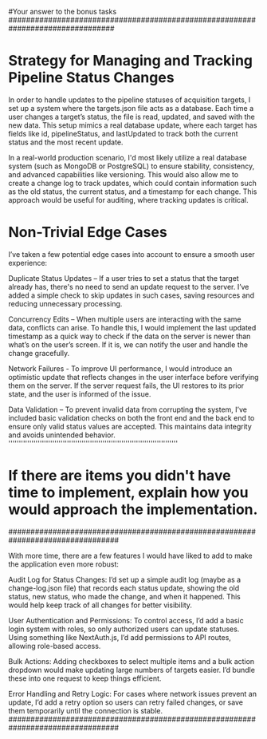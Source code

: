 #Your answer to the bonus tasks
################################################################################

# Strategy for Managing and Tracking Pipeline Status Changes

In order to handle updates to the pipeline statuses of acquisition targets, I set up a system where the targets.json file acts as a database. Each time a user changes a target’s status, the file is read, updated, and saved with the new data. This setup mimics a real database update, where each target has fields like id, pipelineStatus, and lastUpdated to track both the current status and the most recent update.

In a real-world production scenario, I'd most likely utilize a real database system (such as MongoDB or PostgreSQL) to ensure stability, consistency, and advanced capabilities like versioning. This would also allow me to create a change log to track updates, which could contain information such as the old status, the current status, and a timestamp for each change. This approach would be useful for auditing, where tracking updates is critical.

# Non-Trivial Edge Cases

I’ve taken a few potential edge cases into account to ensure a smooth user experience:

Duplicate Status Updates – If a user tries to set a status that the target already has, there's no need to send an update request to the server. I’ve added a simple check to skip updates in such cases, saving resources and reducing unnecessary processing.

Concurrency Edits – When multiple users are interacting with the same data, conflicts can arise. To handle this, I would implement the last updated timestamp as a quick way to check if the data on the server is newer than what’s on the user’s screen. If it is, we can notify the user and handle the change gracefully.

Network Failures - To improve UI performance, I would introduce an optimistic update that reflects changes in the user interface before verifying them on the server. If the server request fails, the UI restores to its prior state, and the user is informed of the issue.

Data Validation – To prevent invalid data from corrupting the system, I’ve included basic validation checks on both the front end and the back end to ensure only valid status values are accepted. This maintains data integrity and avoids unintended behavior.
'''''''''''''''''''''''''''''''''''''''''''''''''''''''''''''''''''''''''''''''''

# If there are items you didn't have time to implement, explain how you would approach the implementation.

#################################################################################

With more time, there are a few features I would have liked to add to make the application even more robust:

Audit Log for Status Changes: I’d set up a simple audit log (maybe as a change-log.json file) that records each status update, showing the old status, new status, who made the change, and when it happened. This would help keep track of all changes for better visibility.

User Authentication and Permissions: To control access, I’d add a basic login system with roles, so only authorized users can update statuses. Using something like NextAuth.js, I’d add permissions to API routes, allowing role-based access.

Bulk Actions: Adding checkboxes to select multiple items and a bulk action dropdown would make updating large numbers of targets easier. I’d bundle these into one request to keep things efficient.

Error Handling and Retry Logic: For cases where network issues prevent an update, I’d add a retry option so users can retry failed changes, or save them temporarily until the connection is stable.
#################################################################################
